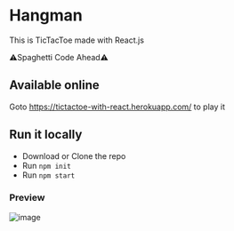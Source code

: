 # Hangman
 This is TicTacToe made with React.js
 
 ⚠Spaghetti Code Ahead⚠
## Available online
 Goto https://tictactoe-with-react.herokuapp.com/ to play it

## Run it locally
 * Download or Clone the repo
 * Run `npm init`
 * Run `npm start`
 
### Preview
![image](https://user-images.githubusercontent.com/48765068/157498578-42a085bb-af65-4f2c-9557-5b289b3dd268.png)

